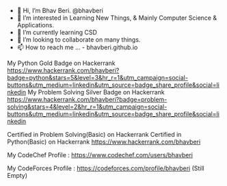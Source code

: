 - 👋 Hi, I’m Bhav Beri.  @bhavberi
- 👀 I’m interested in Learning New Things, & Mainly Computer Science & Applications.
- 🌱 I’m currently learning CSD
- 💞️ I’m looking to collaborate on many things.
- 📫 How to reach me ... - bhavberi.github.io

My Python Gold Badge on Hackerrank 
https://www.hackerrank.com/bhavberi?badge=python&stars=5&level=3&hr_r=1&utm_campaign=social-buttons&utm_medium=linkedin&utm_source=badge_share_profile&social=linkedin
My Problem Solving Silver Badge on Hackerrank
https://www.hackerrank.com/bhavberi?badge=problem-solving&stars=4&level=2&hr_r=1&utm_campaign=social-buttons&utm_medium=linkedin&utm_source=badge_share_profile&social=linkedin

Certified in Problem Solving(Basic) on Hackerrank
Certified in Python(Basic) on Hackerrank
https://www.hackerrank.com/bhavberi

My CodeChef Profile : https://www.codechef.com/users/bhavberi

My CodeForces Profile : https://codeforces.com/profile/bhavberi  (Still Empty)


<!---
bhavberi/bhavberi is a ✨ special ✨ repository because its `README.md` (this file) appears on your GitHub profile.
You can click the Preview link to take a look at your changes.
--->
